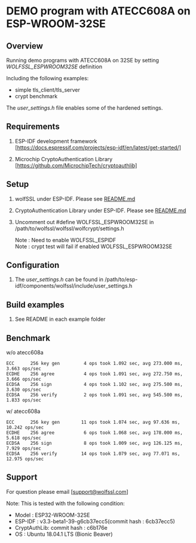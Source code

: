 # DEMO program with ATECC608A on ESP-WROOM-32SE
## Overview
 Running demo programs with ATECC608A on 32SE by setting *WOLFSSL_ESPWROOM32SE* definition

Including the following examples:

* simple tls_client/tls_server
* crypt benchmark

 The *user_settings.h* file enables some of the hardened settings. 
 
## Requirements
 1. ESP-IDF development framework  
    [https://docs.espressif.com/projects/esp-idf/en/latest/get-started/]

 2. Microchip CryptoAuthentication Library  
    [https://github.com/MicrochipTech/cryptoauthlib]
    
## Setup
 1. wolfSSL under ESP-IDF. Please see [README.md](https://github.com/wolfSSL/wolfssl/blob/master/IDE/Espressif/ESP-IDF/README.md)
 2. CryptoAuthentication Library under ESP-IDF. Please see [README.md](https://github.com/miyazakh/cryptoauthlib_esp_idf/blob/master/README.md)
 
 3. Uncomment out #define WOLFSSL_ESPWROOM32SE in /path/to/wolfssl/wolfssl/wolfcrypt/settings.h
 
    Note : Need to enable WOLFSSL_ESPIDF  
    Note : crypt test will fail if enabled WOLFSSL_ESPWROOM32SE
 
## Configuration
 1. The *user_settings.h* can be found in /path/to/esp-idf/components/wolfssl/include/user_settings.h

## Build examples
 1. See README in each example folder

## Benchmark
w/o atecc608a
```
ECC      256 key gen         4 ops took 1.092 sec, avg 273.000 ms, 3.663 ops/sec
ECDHE    256 agree           4 ops took 1.091 sec, avg 272.750 ms, 3.666 ops/sec
ECDSA    256 sign            4 ops took 1.102 sec, avg 275.500 ms, 3.630 ops/sec
ECDSA    256 verify          2 ops took 1.091 sec, avg 545.500 ms, 1.833 ops/sec
```
w/ atecc608a
```
ECC      256 key gen        11 ops took 1.074 sec, avg 97.636 ms, 10.242 ops/sec
ECDHE    256 agree           6 ops took 1.068 sec, avg 178.000 ms, 5.618 ops/sec
ECDSA    256 sign            8 ops took 1.009 sec, avg 126.125 ms, 7.929 ops/sec
ECDSA    256 verify         14 ops took 1.079 sec, avg 77.071 ms, 12.975 ops/sec
```

## Support
 For question please email [support@wolfssl.com]

 Note: This is tested with the following condition:
 
- Model    : ESP32-WROOM-32SE  
- ESP-IDF  : v3.3-beta1-39-g6cb37ecc5(commit hash : 6cb37ecc5)  
- CryptAuthLib: commit hash : c6b176e
- OS       : Ubuntu 18.04.1 LTS (Bionic Beaver)
